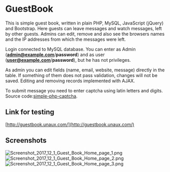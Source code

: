 # GuestBook

This is simple guest book, written in plain PHP, MySQL, JavaScript (jQuery) and Bootstrap.
Here guests can leave messages and watch messages, left by other guests. Admins can edit, remove and also see the browsers names and the IP addresses from which the messages were left.

Login connected to MySQL database. You can enter as Admin (**admin@example.com**/**password**) and as user (**user@example.com**/**password**), but he has not privileges.

As admin you can edit fields (name, email, website, message) directly in the table. If something of them does not pass validation, changes will not be saved. Editing and removing records implemented with AJAX.

To submit message you need to enter captcha using latin letters and digits. Source code:[simple-php-captcha](https://github.com/yasirmturk/simple-php-captcha).

## Link for testing
[http://guestbook.unaux.com/](http://guestbook.unaux.com/)

## Screenshots
![Screenshot_2017_12_1_Guest_Book_Home_page_1.png](https://image.ibb.co/kme94b/Screenshot_2017_12_1_Guest_Book_Home_page_1.png)
![Screenshot_2017_12_1_Guest_Book_Home_page_2.png](https://image.ibb.co/nKC7qG/Screenshot_2017_12_1_Guest_Book_Home_page_2.png)
![Screenshot_2017_12_1_Guest_Book_Home_page_3.png](https://image.ibb.co/hxfGjb/Screenshot_2017_12_1_Guest_Book_Home_page_3.png)
